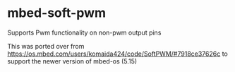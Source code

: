 # mbed-soft-pwm
Supports Pwm functionality on non-pwm output pins

This was ported over from https://os.mbed.com/users/komaida424/code/SoftPWM/#7918ce37626c to support the newer version of mbed-os (5.15)
